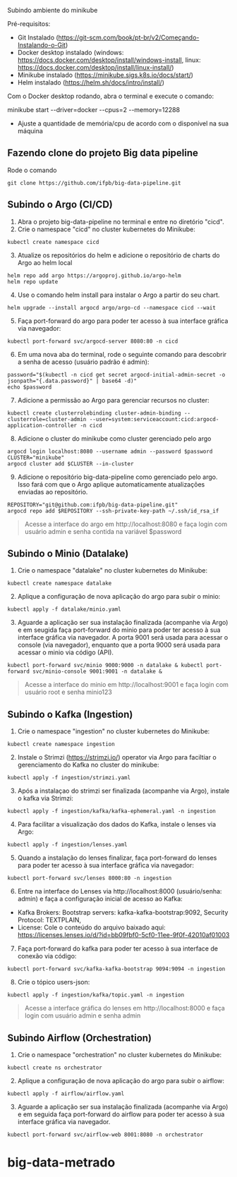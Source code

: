 Subindo ambiente do minikube 

Pré-requisitos:
* Git Instalado (https://git-scm.com/book/pt-br/v2/Começando-Instalando-o-Git)
* Docker desktop instalado (windows: https://docs.docker.com/desktop/install/windows-install, linux: https://docs.docker.com/desktop/install/linux-install/)
* Minikube instalado (https://minikube.sigs.k8s.io/docs/start/)
* Helm instalado (https://helm.sh/docs/intro/install/)


Com o Docker desktop rodando, abra o terminal e execute o comando:

minikube start --driver=docker --cpus=2 --memory=12288

* Ajuste a quantidade de memória/cpu de acordo com o disponível na sua máquina


## Fazendo clone do projeto Big data pipeline
Rode o comando 
```
git clone https://github.com/ifpb/big-data-pipeline.git
```

## Subindo o Argo (CI/CD)
1. Abra o projeto big-data-pipeline no terminal e entre no diretório "cicd". 
2. Crie o namespace "cicd" no cluster kubernetes do Minikube:
```
kubectl create namespace cicd
```

3. Atualize os repositórios do helm e adicione o repositório de charts do Argo ao helm local
```
helm repo add argo https://argoproj.github.io/argo-helm
helm repo update
```

4. Use o comando helm install para instalar o Argo a partir do seu chart.
```
helm upgrade --install argocd argo/argo-cd --namespace cicd --wait
```

5. Faça port-forward do argo para poder ter acesso à sua interface gráfica via navegador:
```
kubectl port-forward svc/argocd-server 8080:80 -n cicd
```

6. Em uma nova aba do terminal, rode o seguinte comando para descobrir a senha de acesso (usuário padrão é admin):
```
password="$(kubectl -n cicd get secret argocd-initial-admin-secret -o jsonpath="{.data.password}" | base64 -d)"
echo $password
```

7. Adicione a permissão ao Argo para gerenciar recursos no cluster:
```
kubectl create clusterrolebinding cluster-admin-binding --clusterrole=cluster-admin --user=system:serviceaccount:cicd:argocd-application-controller -n cicd
```

8. Adicione o cluster do minikube como cluster gerenciado pelo argo
```
argocd login localhost:8080 --username admin --password $password
CLUSTER="minikube"
argocd cluster add $CLUSTER --in-cluster
```

9. Adicione o repositório big-data-pipeline como gerenciado pelo argo. Isso fará com que o Argo aplique automaticamente atualizações enviadas ao repositório.
```
REPOSITORY="git@github.com:ifpb/big-data-pipeline.git"
argocd repo add $REPOSITORY --ssh-private-key-path ~/.ssh/id_rsa_if
```

> Acesse a interface do argo em http://localhost:8080 e faça login com usuário admin e senha contida na variável $password

## Subindo o Minio (Datalake)

1. Crie o namespace "datalake" no cluster kubernetes do Minikube:
```
kubectl create namespace datalake
```
2. Aplique a configuração de nova aplicação do argo para subir o minio:
```
kubectl apply -f datalake/minio.yaml
```

3. Aguarde a aplicação ser sua instalação finalizada (acompanhe via Argo) e em seugida faça port-forward do minio para poder ter acesso à sua interface gráfica via navegador. 
A porta 9001 será usada para acessar o console (via navegador), enquanto que a porta 9000 será usada para acessar o minio via código (API).

```
kubectl port-forward svc/minio 9000:9000 -n datalake & kubectl port-forward svc/minio-console 9001:9001 -n datalake &
```

> Acesse a interface do minio em http://localhost:9001 e faça login com usuário root e senha minio123

## Subindo o Kafka (Ingestion)
1. Crie o namespace "ingestion" no cluster kubernetes do Minikube:
```
kubectl create namespace ingestion
```

2. Instale o Strimzi (https://strimzi.io/) operator via Argo para faciltiar o gerenciamento do Kafka no cluster do minikube:
```
kubectl apply -f ingestion/strimzi.yaml
```

3. Após a instalaçao do strimzi ser finalizada (acompanhe via Argo), instale o kafka via Strimzi:
```
kubectl apply -f ingestion/kafka/kafka-ephemeral.yaml -n ingestion
```

4. Para facilitar a visualização dos dados do Kafka, instale o lenses via Argo:
```
kubectl apply -f ingestion/lenses.yaml
```

5. Quando a instalação do lenses finalizar, faça port-forward do lenses para poder ter acesso à sua interface gráfica via navegador: 
```
kubectl port-forward svc/lenses 8000:80 -n ingestion
```

6. Entre na interface do Lenses via http://localhost:8000 (usuário/senha: admin) e faça a configuração inicial de acesso ao Kafka:
- Kafka Brokers: Bootstrap servers: kafka-kafka-bootstrap:9092, Security Protocol: TEXTPLAIN, 
- License: Cole o conteúdo do arquivo baixado aqui: https://licenses.lenses.io/d/?id=bb09fbf0-5cf0-11ee-9f0f-42010af01003

7. Faça port-forward do kafka para poder ter acesso à sua interface de conexão via código:
```
kubectl port-forward svc/kafka-kafka-bootstrap 9094:9094 -n ingestion
```

8. Crie o tópico users-json:
```
kubectl apply -f ingestion/kafka/topic.yaml -n ingestion
```


> Acesse a interface gráfica do lenses em http://localhost:8000 e faça login com usuário admin e senha admin

## Subindo Airflow (Orchestration)
1. Crie o namespace "orchestration" no cluster kubernetes do Minikube:
```
kubectl create ns orchestrator
```
2. Aplique a configuração de nova aplicação do argo para subir o airflow:
```
kubectl apply -f airflow/airflow.yaml
```

3. Aguarde a aplicação ser sua instalação finalizada (acompanhe via Argo) e em seguida faça port-forward do airflow para poder ter acesso à sua interface gráfica via navegador.
```
kubectl port-forward svc/airflow-web 8001:8080 -n orchestrator
```
# big-data-metrado
